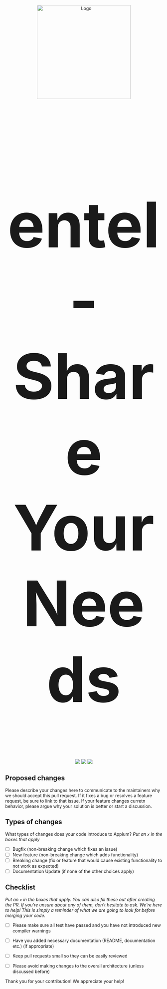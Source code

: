 <p align="center"><img width="300" height="300" src="public/logo_1.png" alt="Logo"></p>

<h1 align="center" style="font-size:200px; font-famili:Raleway">entel - Share Your Needs</h1>

<p align="center">
  <a href="https://entel.me"><img src="https://img.shields.io/website?down_color=lightgrey&down_message=offline&label=entel.app&style=for-the-badge&up_color=green&up_message=online&url=https%3A%2F%2Fentel.me"></a>
  <img src="https://img.shields.io/github/languages/top/entel-me/entel?style=for-the-badge">
  <img src="https://img.shields.io/github/license/entel-me/entel?style=for-the-badge">
</p> 

## Proposed changes

Please describe your changes here to communicate to the maintainers why we should accept this pull request. If it fixes a bug or resolves a feature request, be sure to link to that issue.
If your feature changes curretn behavior, please argue why your solution is better or start a discussion. 

## Types of changes

What types of changes does your code introduce to Appium?
_Put an `x` in the boxes that apply_

- [ ] Bugfix (non-breaking change which fixes an issue)
- [ ] New feature (non-breaking change which adds functionality)
- [ ] Breaking change (fix or feature that would cause existing functionality to not work as expected)
- [ ] Documentation Update (if none of the other choices apply)

## Checklist

_Put an `x` in the boxes that apply. You can also fill these out after creating the PR. If you're unsure about any of them, don't hesitate to ask. We're here to help! This is simply a reminder of what we are going to look for before merging your code._

- [ ] Please make sure all test have passed and you have not introduced new compiler warnings
- [ ] Have you added necessary documentation (README, documentation etc.) (if appropriate)
- [ ] Keep pull requests small so they can be easily reviewed
- [ ] Please avoid making changes to the overall architecture (unless discussed before)


Thank you for your contribution! We appreciate your help!
